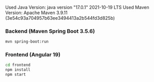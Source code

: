Used Java Version: java version "17.0.1" 2021-10-19 LTS
Used Maven Version: Apache Maven 3.9.11 (3e54c93a704957b63ee3494413a2b544fd3d825b)

### Backend (Maven Spring Boot 3.5.6)
```bash
mvn spring-boot:run
```

### Frontend (Angular 19)
```bash
cd frontend
npm install
npm start
```
